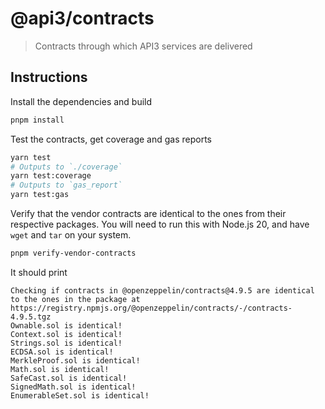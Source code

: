 # @api3/contracts

> Contracts through which API3 services are delivered

## Instructions

Install the dependencies and build

```sh
pnpm install
```

Test the contracts, get coverage and gas reports

```sh
yarn test
# Outputs to `./coverage`
yarn test:coverage
# Outputs to `gas_report`
yarn test:gas
```

Verify that the vendor contracts are identical to the ones from their respective packages.
You will need to run this with Node.js 20, and have `wget` and `tar` on your system.

```sh
pnpm verify-vendor-contracts
```

It should print

```
Checking if contracts in @openzeppelin/contracts@4.9.5 are identical to the ones in the package at https://registry.npmjs.org/@openzeppelin/contracts/-/contracts-4.9.5.tgz
Ownable.sol is identical!
Context.sol is identical!
Strings.sol is identical!
ECDSA.sol is identical!
MerkleProof.sol is identical!
Math.sol is identical!
SafeCast.sol is identical!
SignedMath.sol is identical!
EnumerableSet.sol is identical!
```

